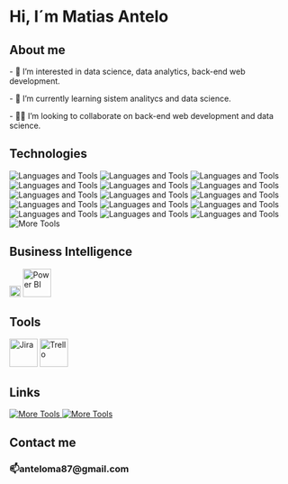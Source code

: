 <h1>Hi, I´m Matias Antelo</h1>

<h2>About me</h2>
<p>- 👀 I’m interested in data science, data analytics, back-end web development.</p>
<p>- 🌱 I’m currently learning sistem analitycs and data science.</p>
<p>- 👨‍💻 I’m looking to collaborate on back-end web development and data science.</p>

<h2>Technologies</h2>
<p style="text-align:left;">
  <img class="icon-img" src="https://skillicons.dev/icons?i=java" alt="Languages and Tools">
  <img class="icon-img" src="https://skillicons.dev/icons?i=vscode" alt="Languages and Tools">
  <img class="icon-img" src="https://skillicons.dev/icons?i=eclipse" alt="Languages and Tools">
  <img class="icon-img" src="https://skillicons.dev/icons?i=markdown" alt="Languages and Tools">
  <img class="icon-img" src="https://skillicons.dev/icons?i=html" alt="Languages and Tools">
  <img class="icon-img" src="https://skillicons.dev/icons?i=css" alt="Languages and Tools">
  <img class="icon-img" src="https://skillicons.dev/icons?i=js" alt="Languages and Tools">
  <img class="icon-img" src="https://skillicons.dev/icons?i=git" alt="Languages and Tools">
  <img class="icon-img" src="https://skillicons.dev/icons?i=github" alt="Languages and Tools">
  <img class="icon-img" src="https://skillicons.dev/icons?i=python" alt="Languages and Tools">
  <img class="icon-img" src="https://skillicons.dev/icons?i=bootstrap" alt="Languages and Tools">
  <img class="icon-img" src="https://skillicons.dev/icons?i=eclipse" alt="Languages and Tools">
  <img class="icon-img" src="https://skillicons.dev/icons?i=mysql" alt="Languages and Tools">
  <img class="icon-img" src="https://skillicons.dev/icons?i=mongodb" alt="Languages and Tools">
  <img class="icon-img" src="https://skillicons.dev/icons?i=express" alt="Languages and Tools">
  <img class="icon-img" src="https://skillicons.dev/icons?i=nodejs" alt="More Tools">
</p>

<h2>Business Intelligence</h2>
<p style="text-align:left;">
  <img class="icon-img" src="https://img.shields.io/badge/Qlik%20Sense-009845?style=for-the-badge&logo=qlik&logoColor=white" alt="Qlik Sense" height= 20px>
  <img class="icon-img" src="https://upload.wikimedia.org/wikipedia/commons/c/cf/New_Power_BI_Logo.svg" alt="Power BI" height= 50px>
</p>

<h2>Tools</h2>

<div class="img-row">
  <img class="icon-img" src="https://cdn.jsdelivr.net/gh/devicons/devicon/icons/jira/jira-original.svg" alt="Jira" height= 50px >
  <img class="icon-img" src="https://cdn.jsdelivr.net/gh/devicons/devicon/icons/trello/trello-plain.svg" alt="Trello" height= 50px >
</div>


<h2>Links</h2>
<p align="justify">
  <a href="https://www.linkedin.com/in/matias-antelo/" target="_blank">
    <img class="icon-img" src="https://skillicons.dev/icons?i=linkedin" alt="More Tools">
  </a>
  <a href="https://www.instagram.com/nanoantelo/" target="_blank">
    <img class="icon-img" src="https://skillicons.dev/icons?i=instagram" alt="More Tools">
  </a>
</p>

<h2>Contact me</h2>
<h3>📫anteloma87@gmail.com </h3>